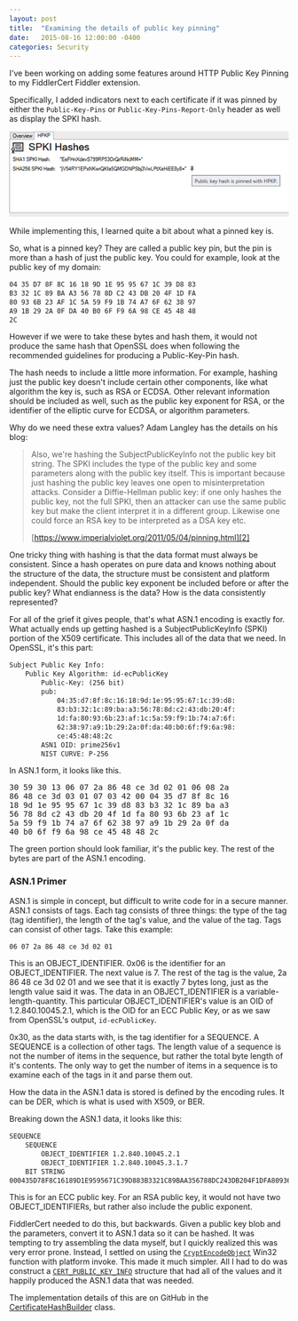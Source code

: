 ```yaml
---
layout: post
title:  "Examining the details of public key pinning"
date:   2015-08-16 12:00:00 -0400
categories: Security
---
```


I've been working on adding some features around HTTP Public Key Pinning to my
FiddlerCert Fiddler extension.

Specifically, I added indicators next to each certificate if it was pinned by
either the `Public-Key-Pins` or `Public-Key-Pins-Report-Only` header as well as
display the SPKI hash.

![Fiddler Certificate Inspector][1]

While implementing this, I learned quite a bit about what a pinned key is.

So, what is a pinned key? They are called a public key pin, but the pin is more
than a hash of just the public key. You could for example, look at the public
key of my domain:

```
04 35 D7 8F 8C 16 18 9D 1E 95 95 67 1C 39 D8 83
B3 32 1C 89 BA A3 56 78 8D C2 43 DB 20 4F 1D FA
80 93 6B 23 AF 1C 5A 59 F9 1B 74 A7 6F 62 38 97
A9 1B 29 2A 0F DA 40 B0 6F F9 6A 98 CE 45 48 48
2C
```


However if we were to take these bytes and hash them, it would not produce the
same hash that OpenSSL does when following the recommended guidelines for
producing a Public-Key-Pin hash.

The hash needs to include a little more information. For example, hashing just
the public key doesn't include certain other components, like what algorithm the
key is, such as RSA or ECDSA. Other relevant information should be included as
well, such as the public key exponent for RSA, or the identifier of the elliptic
curve for ECDSA, or algorithm parameters.

Why do we need these extra values? Adam Langley has the details on his blog:

>Also, we're hashing the SubjectPublicKeyInfo not the public key bit string.
The SPKI includes the type of the public key and some parameters along with the
public key itself. This is important because just hashing the public key leaves
one open to misinterpretation attacks. Consider a Diffie-Hellman public key: if
one only hashes the public key, not the full SPKI, then an attacker can use the
same public key but make the client interpret it in a different group. Likewise
one could force an RSA key to be interpreted as a DSA key etc.
>
>[https://www.imperialviolet.org/2011/05/04/pinning.html][2]

One tricky thing with hashing is that the data format must always be consistent.
Since a hash operates on pure data and knows nothing about the structure of the
data, the structure must be consistent and platform independent. Should the
public key exponent be included before or after the public key? What endianness
is the data? How is the data consistently represented?

For all of the grief it gives people, that's what ASN.1 encoding is exactly for.
What actually ends up getting hashed is a SubjectPublicKeyInfo (SPKI) portion of
the X509 certificate. This includes all of the data that we need. In OpenSSL,
it's this part:

```
Subject Public Key Info:
    Public Key Algorithm: id-ecPublicKey
        Public-Key: (256 bit)
        pub: 
            04:35:d7:8f:8c:16:18:9d:1e:95:95:67:1c:39:d8:
            83:b3:32:1c:89:ba:a3:56:78:8d:c2:43:db:20:4f:
            1d:fa:80:93:6b:23:af:1c:5a:59:f9:1b:74:a7:6f:
            62:38:97:a9:1b:29:2a:0f:da:40:b0:6f:f9:6a:98:
            ce:45:48:48:2c
        ASN1 OID: prime256v1
        NIST CURVE: P-256
```

In ASN.1 form, it looks like this.

<pre>
30 59 30 13 <span class="blue">06 07 2a 86 48 ce 3d 02 01</span> <span class="red">06 08 2a
86 48 ce 3d 03 01 07</span> 03 42 00 <span class="green">04 35 d7 8f 8c 16
18 9d 1e 95 95 67 1c 39 d8 83 b3 32 1c 89 ba a3
56 78 8d c2 43 db 20 4f 1d fa 80 93 6b 23 af 1c
5a 59 f9 1b 74 a7 6f 62 38 97 a9 1b 29 2a 0f da
40 b0 6f f9 6a 98 ce 45 48 48 2c</span>
</pre>

The green portion should look familiar, it's the public key. The rest of the
bytes are part of the ASN.1 encoding.


### ASN.1 Primer

ASN.1 is simple in concept, but difficult to write code for in a secure manner.
ASN.1 consists of tags. Each tag consists of three things: the type of the tag
(tag identifier), the length of the tag's value, and the value of the tag. Tags
can consist of other tags. Take this example:

```
06 07 2a 86 48 ce 3d 02 01
```

This is an OBJECT_IDENTIFIER. 0x06 is the identifier for an OBJECT_IDENTIFIER.
The next value is 7. The rest of the tag is the value, 2a 86 48 ce 3d 02 01 and
we see that it is exactly 7 bytes long, just as the length value said it was.
The data in an OBJECT_IDENTIFIER is a variable-length-quantity. This particular
OBJECT_IDENTIFIER's value is an OID of 1.2.840.10045.2.1, which is the OID for
an ECC Public Key, or as we saw from OpenSSL's output, `id-ecPublicKey`.

0x30, as the data starts with, is the tag identifier for a SEQUENCE. A SEQUENCE
is a collection of other tags. The length value of a sequence is not the number
of items in the sequence, but rather the total byte length of it's contents. The
only way to get the number of items in a sequence is to examine each of the tags
in it and parse them out.

How the data in the ASN.1 data is stored is defined by the encoding rules. It
can be DER, which is what is used with X509, or BER.

Breaking down the ASN.1 data, it looks like this:

```
SEQUENCE
	SEQUENCE
		OBJECT_IDENTIFIER 1.2.840.10045.2.1
		OBJECT_IDENTIFIER 1.2.840.10045.3.1.7
	BIT STRING 000435D78F8C16189D1E9595671C39D883B3321C89BAA356788DC243DB204F1DFA80936B23AF1C5A59F91B74A76F623897A91B292A0FDA40B06FF96A98CE4548482C
```

This is for an ECC public key. For an RSA public key, it would not have two
OBJECT_IDENTIFIERs, but rather also include the public exponent.

FiddlerCert needed to do this, but backwards. Given a public key blob and the
parameters, convert it to ASN.1 data so it can be hashed. It was tempting to try
assembling the data myself, but I quickly realized this was very error prone.
Instead, I settled on using the [`CryptEncodeObject`][3] Win32 function with platform
invoke. This made it much simpler. All I had to do was construct a
[`CERT_PUBLIC_KEY_INFO`][4] structure that had all of the values and it happily
produced the ASN.1 data that was needed.

The implementation details of this are on GitHub in the [CertificateHashBuilder][5]
class.

[1]: /images/fiddlercertpins.png
[2]: https://www.imperialviolet.org/2011/05/04/pinning.html
[3]: https://msdn.microsoft.com/en-us/library/windows/desktop/aa379921(v=vs.85).aspx
[4]: https://msdn.microsoft.com/en-us/library/windows/desktop/aa377463(v=vs.85).aspx
[5]: https://github.com/vcsjones/FiddlerCert/blob/master/VCSJones.FiddlerCert/CertificateHashBuilder.cs
